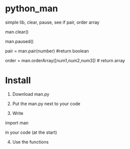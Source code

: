 # python_man
simple lib, clear, pause, see if pair, order array

man.clear()

man.paused()

pair = man.pair(number) #return boolean

order = man.orderArray([num1,num2,num3]) # return array

# Install

1. Download man.py

2. Put the man.py next to your code

3. Write 

import man

in your code (at the start)

4. Use the functions
